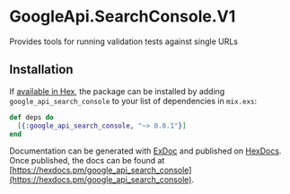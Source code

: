 # GoogleApi.SearchConsole.V1

Provides tools for running validation tests against single URLs

## Installation

If [available in Hex](https://hex.pm/docs/publish), the package can be installed
by adding `google_api_search_console` to your list of dependencies in `mix.exs`:

```elixir
def deps do
  [{:google_api_search_console, "~> 0.0.1"}]
end
```

Documentation can be generated with [ExDoc](https://github.com/elixir-lang/ex_doc)
and published on [HexDocs](https://hexdocs.pm). Once published, the docs can
be found at [https://hexdocs.pm/google_api_search_console](https://hexdocs.pm/google_api_search_console).
